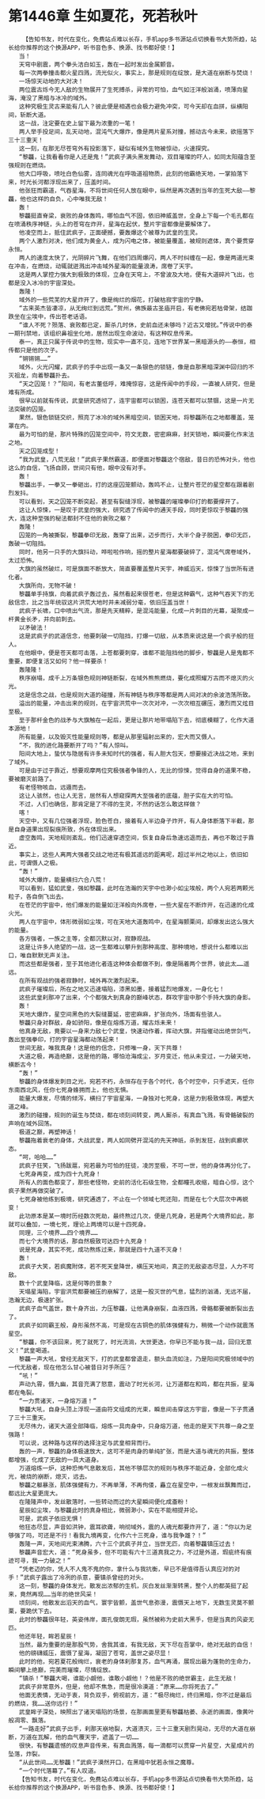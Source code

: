 # 第1446章 生如夏花，死若秋叶
        【告知书友，时代在变化，免费站点难以长存，手机app多书源站点切换看书大势所趋，站长给你推荐的这个换源APP，听书音色多、换源、找书都好使！】
       当！
       天穹中剧震，两个拳头洁白如玉，轰在一起时发出金属颤音。
       每一次两拳撞击都火星四溅，流光似火，事实上，那是规则在绽放，是大道在崩断与焚烧！
       一场惊天动地的大对决！
       两位震古烁今无人敌的生物展开了生死搏杀，异常的可怕，血气如汪洋般汹涌，喷薄向星海，淹没了黑暗与冰冷的域外。
       这种究极生灵古来能有几人？彼此便是相遇也会极力避免冲突，可今天却在血拼，纵横阳间，斩断大道。
       这一战，注定要在史上留下最为浓重的一笔！
       两人举手投足间，乱天动地，混沌气大爆炸，像是两片星系对撞，撼动古今未来，欲摇落下三十三重天！
       这一刻，在那无尽苍穹外有投影落下，疑似有域外生物被惊动，火速探究。
       “黎龘，让我看看你是人还是鬼！”武疯子满头黑发舞动，双目璀璨的吓人，如同太阳蕴含至强规则在燃烧。
       他大口呼吸，喷吐白色仙雾，连同魂光在呼吸道祖物质，此刻的他霸绝天地，一掌拍落下来，时光长河都浮现出来了，压盖时间。
       他张狂而霸道，气吞星海，不将世间任何人放在眼中，纵然是再次遇到当年的生死大敌——黎龘，他也这样的自负，心中唯我无敌！
       轰！
       黎龘挺直脊梁，衰败的身体轰鸣，哪怕血气不固，依旧神威盖世，全身上下每一个毛孔都在在喷涌秩序神链，头上的苍穹在炸开，星海在起伏，整片宇宙都像是要解体了。
       他凌空而上，抵住武疯子，正面硬撼，要轰爆这个被尊为武皇的生灵。
       两个人激烈对决，他们成为黄金人，成为闪电之体，被能量覆盖，被规则遮体，真个要贯穿永恒。
       两人的速度太快了，光阴碎片飞舞，在他们四周爆闪，两人不时纠缠在一起，像是两道光束在冲击，在燃烧，动辄就迸溅出冲击域外星海的能量浪涛，席卷了天宇。
       这是两人掌控力强大到极致的体现，立身在天穹上，不曾波及大地，便有大道碎片飞出，也都是没入冰冷的宇宙深处。
       轰隆！
       域外的一些荒芜的大星炸开了，像是绚烂的烟花，打破枯寂宇宙的宁静。
       “古来英杰皆凄凉，从无绚烂到远荒。”贺州，佛族最古圣庙开启，有老佛宛若枯骨架，结跏跌坐在尘埃中，传出苍老话语。
       “谁人不死？殒落、衰败都已定，厮杀几时休，史前血还未够吗？近古又增扰。”传说中的泰一期刊禁地，该组织鼻祖坐化地，居然出现生命波动，有这种叹息传来。
       泰一，真正只属于传说中的生物，现实中一直不见，连地下世界某一黑暗源头的——泰恒，相传都只是他的次子。
       “锵锵锵……”
       域外，火光闪耀，武疯子的手中出现一条又一条银色的锁链，像是自那黑暗深渊中回归的不灭祖龙，向着黎龘扑去。
       “天之囚笼！？”阳间，有老古董低呼，难掩惊容，这是传闻中的手段，一直被人研究，但是难有所成。
       很早以前就有传说，武皇研究透彻了，连宇宙都可以锁困，连苍天都可以禁锢，这是一片无法突破的囚笼。
       果然，银色锁链交织，照亮了冰冷的域外黑暗空间，锁困天地，将黎龘所在之地都覆盖，笼罩在内。
       最为可怕的是，那片特殊的囚笼空间中，符文无数，密密麻麻，封天锁地，瞬间要化作末法之地。
       天之囚笼成型！
       “我为武皇，八荒无敌！”武疯子果然霸道，即便面对黎龘这个宿敌，昔日的恐怖对头，他也这么的自信，飞扬自顾，世间只有他，眼中没有对手。
       轰！
       黎龘出手，一拳又一拳砸出，打的这座囚笼颤动，轰鸣不止，让整片苍茫的星空都在跟着剧烈发抖。
       可以看到，天之囚笼不断突起，甚至有裂缝浮现，被黎龘的璀璨拳印打的都要撑开了。
       这让人惊悚，一是叹于武皇的强大，研究透了传闻中的通天手段，同时更惊叹于黎龘的强大，连这种至强的秘法都封不住他的衰败之躯？
       轰隆！
       囚笼的一角被撕裂，黎龘拳印无敌，轰穿了出来，迈步而行，大半个身子脱困，拳印无匹，轰破一切阻挡。
       同时，他另一只手的大旗抖动，哗啦啦作响，摇的整片星海都要破碎了，混沌气席卷域外，太过恐怖。
       大旗的虽然破烂，可是旗面不断放大，简直要覆盖整片天宇，神威滔天，惊悚了当世所有进化者。
       大旗所向，无物不破！
       黎龘单手持旗，向着武疯子轰过去，虽然看起来很苍老，但是这种霸气，这种气吞天下的无敌信念，比之当年统驭这片洪荒大地时并未减弱分毫，依旧压盖当世！
       武疯子长啸，口中喷出气流，那是先天精粹，是混沌能量，化成一片刺目的光幕，凝聚成一杆黄金长矛，并向前刺去。
       以矛破法！
       这是武疯子的武道信念，他要刺破一切阻挡，打爆一切敌，从本质来说这是一个疯子般的狂人。
       在他眼中，便是苍天都可击落，上苍都要刺穿，谁都不能阻挡他的脚步，黎龘是人是鬼都不重要，即便复活又如何？他一样要杀！
       轰隆隆！
       秩序崩塌，成千上万条银色规则神链断裂，在域外熊熊燃烧，要化成照耀万古而不熄灭的火光。
       这是信念之战，也是规则大道的碰撞，所有神链与秩序等都是两人间对决的余波浩荡所致。
       溢出的能量，冲击出来的规则，在宇宙洪荒中一次次对冲，一次次相互碾压，激烈而又炫目至极。
       至于那杆金色的战矛与大旗触在一起后，更是让那片地带塌陷下去，彻底模糊了，化作大道本源地！
       所有能量，以及毁灭性能量规则等，都是从那里辐射出来的，宏大而又慑人。
       “不，我的进化路要断开了吗？”有人惊叫。
       阳间大地上，蛰伏与隐居有许多未知时代的强者，有人胆大包天，想要接近决战之地，来到了域外。
       可是由于过于靠近，想要观摩两位究极强者争锋的人，无比的惊悚，觉得自身的道果不稳，要被磨灭前路了。
       有老怪物咳血，远遁而去。
       这让人骇然，也让人无言，居然有人想窥探两大至强者的底蕴，胆子实在大的可怕。
       不过，人们也确信，那肯定是了不得的生灵，不然的话怎么敢这样做？
       喀！
       天空中，又有几位强者浮现，脸色苍白，接着有人半边身子炸开，有人身体断落下半截，那是自身道果出现裂痕所致，外在体现出来。
       虚空轰鸣，天地规则紊乱，他们迅速穿透空间，恢复自身后急速远退而去，再也不敢过于靠近。
       事实上，这些人离两大强者交战之地还有极其遥远的距离呢，超过半州之地以上，依旧如此，可谓慑人之极。
       “轰！”
       域外大爆炸，能量横扫六合八荒！
       可以看到，猛如武皇，强如黎龘，此时在浩瀚的天宇中也渺小如尘埃般，两个人宛若两颗光粒子，各自倒飞出去。
       在苍茫的宇宙中，他们爆发的能量如汪洋般向外席卷，一些大星在不断炸开，在迅速的化成火光。
       两人在宇宙中，体形微弱如尘埃，可在天地大道轰鸣中，在星海颤栗间，却爆发出这么强大的能量。
       各方强者，一族之主等，全都沉默以对，寂静观战。
       这是让许多人绝望的一战，这一生都难以攀升到那种高度、那种境地，想说什么都难以出口，唯自默默无声关注。
       而这些都是强者，至于其他进化者连这种体会都做不到，像是隔着两个世界，彼此太……遥远。
       在所有观战的强者寂静时，域外再次激烈起来。
       武疯子璀璨后，所在之地又迅速塌陷，漆黑如墨，接着猛烈地爆发，一身化七！
       这些武皇刹那冲了出来，个个都强大到真身的巅峰状态，群攻宇宙中那个手持大旗的身影。
       轰！
       天地大爆炸，星空间黑色的大裂缝蔓延，密密麻麻，扩张向外，场面有些骇人。
       黎龘只身对群敌，身如骄阳，像是在熔炼万道，耀古烁未来！
       他真身无敌，竟要以一身来力敌七个武皇，快速动作着，挥动大旗，并指催动出绝世剑气，轰出至强拳印，打的宇宙星海都动荡起来！
       世间无敌，唯我真身！这是他的信念，只修唯一身，天下共尊！
       大道之极，再造绝巅，这是他的路，哪怕沧海成尘，岁月变迁，他从未变过，一力破天地，横断古今！
       “轰！”
       黎龘的身体爆发刺目之光，宛若不朽，永恒存在于各个时代，各个时空中，只手遮天，任你东南西北风，任你七死身蜂拥而上，他也无惧。
       能量大爆发，尽情的倾泻，横扫了宇宙星海，一身独对七死身，这是力到极致体现，再塑大道之峰。
       激烈的碰撞，规则的诞生与焚烧，都在顷刻间转变，两人厮杀，有真血飞溅，有骨骼破裂的声响在域外回荡。
       极道之巅，再塑神话！
       黎龘拖着衰老的身体，大战武皇，两人如同劈开混沌的先天神祇，杀到发狂，战到疯癫状态。
       “呵，哈哈……”
       武疯子狂笑，飞扬跋扈，宛若最为可怕的狂徒，凌厉至极，不可一世，他的身体再分化了。
       七死身再变，成为四十九死身！
       所有人的面色都变了，那些老怪物，史前的活化石级生物，全都瞳孔收缩，暗自心惊，这个疯子果然再做突破了。
       七死身被他练到极境，研究通透了，不止在一个领域七死还阳，而是在七个大层次中再蜕变！
       此功原本是某一境时历经数次死劫，最终熬过几次，便是几死身，若是两个大境界如此，那就可以叠加，一境七死，理论上两境可以是十四死身。
       同理，三个境界……四个境界……
       而七个大境界的话，那自然极致可达四十九死身！
       说是死身，其实不死，成功熬炼过来，那就是四十九道不灭身！
       轰！
       武疯子大笑，若疯魔附体，若不死天皇降世，横压天地间，真正的无敌姿态尽显，人力不可敌。
       数十个武皇降临，这是何等的景象？
       天塌星海陷，宇宙洪荒都要被压的崩解了，这是一股灭世的气息，猛烈的汹涌，无远不届，浩瀚无边，极速扩张。
       武疯子血气盖世，数十身齐出，力压黎龘，让他满身崩裂，血液四溅，骨骼都要被断裂出去了。
       武疯子如同霸王般，身形虽然不高，可是现在古铜色的肌体强健有力，稍微一个动作就震荡星空。
       “黎龘，你不该回来，死了就死了，时光流淌，大世更迭，你早已不能与我一战，回归无意义！”武皇喝道。
       黎龘一声大吼，曾经无敌天下，打的武皇都曾退走，额头血流如注，乃是阳间究极领域中的一代无敌者，现在他怎么甘心被昔日对手所压？
       “吼！”
       声动九霄，慑九幽，其音充满了怒意，震动了时光长河，让万道都在和鸣，都在共振，星海都在龟裂。
       “一力贯诸天，一身熔万道！”
       黎龘大吼，自身头顶上浮现一道由符文组成的光束，瞬息间击穿这方宇宙，像是一下子贯通了三十三重天。
       无尽伟力，诸天大道全部降临，熔炼一具肉身中，只身熔万道，他走的是天下共尊一身之至强路！
       可以说，这种路与这样的选择注定与武皇相背而行。
       轰的一声，黎龘的身体极速放大，这可不是肉身的单纯扩张，而是大道与魂光的共振，整体都增强，化成了无敌的一具大道身。
       万道熔炼一炉，这种恐怖气息散发后，其他不够层次的规则与秩序不能近身，全部化成火光，被烧的崩断，熄灭，远去。
       黎龘之躯暴涨，肌体强健有力，不再单薄，不再佝偻，矗立在星空中，一根发丝飘舞而过，都远比大星更庞大。
       在隆隆声中，发丝散落时，一些转动而过的大星瞬间便化成齑粉！
       星辰如尘埃，与黎龘此时的真身相比，微弱渺小，实在不能相提并论。
       可是，武疯子依旧无惧！
       他狂态尽显，声音如洪钟，震耳欲聋，响彻域外，震的人魂光都要炸开了，道：“你以为足够强了吗，可还是不行！看我九境再变，化作六十三死身，谁与我争雄？！”
       轰隆一声，天地间光束沸腾，六十三个武疯子并立，当世无匹，向着黎龘镇压过去！
       黎龘声音宏大，道：“死身虽多，但不可能有六十三道真我之力，不过是外道，瑕疵终有痕迹可寻，我一力破之！”
       “凭老迈的你，凭人不人鬼不鬼的你，拿什么与我抗衡，早已不是值得吾认真应对的对手！”武疯子露出了冷冽的杀意，要镇杀曾经的对头。
       这一刻，黎龘的身体发光，散发出浓郁的生机，灰白发丝渐渐转黑，整个人的都英挺了起来，竟然再现……当年的绝世风采！
       顷刻间，他散发出滔天的血气，寰宇皆颤，盖世气息弥漫，震慑天上地下，无数生灵莫不颤栗，要跪伏下去。
       此时的黎龘很年轻，英姿伟岸，面孔俊朗无瑕，虽然被称为史前大黑手，但是当真的风姿无匹。
       他还年轻，眸若星辰！
       当然，最为重要的是那股气势，舍我其谁，有我无敌，天下尽在吾掌中，绝对无敌的自信！
       他的磅礴威压，震慑了星海，凝固了苍穹，盖世之姿尽显！
       此时的他，宛若夏花般绚烂，衰老的身体刹那复苏，血气再涌，展现出最为蓬勃的生命力，瞬间攀上绝巅，完美而璀璨，尽情绽放。
       “镇杀！”黎龘大喝，谁能小觑他，谁敢小觑他！？他是不败的绝世霸主，此生无敌！
       武疯子非常意外，但是，他却不焦急，而是很冷漠道：“原来……你将死去了。”
       他面无表情，无动于衷，背负双手，俯视前方，道：“极尽绚烂，终归黑暗，你不过是最后的燃烧，我……送你远行！”
       武皇眸子深处，映照出了诸天塌陷的场景，在那画面里更有黎龘枯萎、永逝的画面，像黄叶般凋零、飘落。
       “一路走好”武疯子出手，刹那天崩地裂，大道溃灭，三十三重天剧烈晃动，无尽的大道在崩断，万道在瓦解，他的血气覆天宇，遮盖了一切……
       很快，有黎龘遗憾的叹息声音传来，有真血溅落，每一滴都可以贯穿一片星空，大星成片的坠落，炸裂。
       “从此世间……无黎龘！”武疯子漠然开口，在黑暗中犹若永恒之魔尊。
       “一个时代落幕了。”有人叹道。
       【告知书友，时代在变化，免费站点难以长存，手机app多书源站点切换看书大势所趋，站长给你推荐的这个换源APP，听书音色多、换源、找书都好使！】